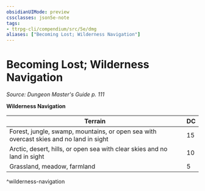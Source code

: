 ```yaml
---
obsidianUIMode: preview
cssclasses: json5e-note
tags:
- ttrpg-cli/compendium/src/5e/dmg
aliases: ["Becoming Lost; Wilderness Navigation"]
---
```

# Becoming Lost; Wilderness Navigation
*Source: Dungeon Master's Guide p. 111* 

**Wilderness Navigation**

| Terrain | DC |
|---------|----|
| Forest, jungle, swamp, mountains, or open sea with overcast skies and no land in sight | 15 |
| Arctic, desert, hills, or open sea with clear skies and no land in sight | 10 |
| Grassland, meadow, farmland | 5 |
^wilderness-navigation